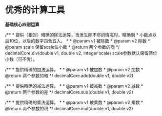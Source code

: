 # 优秀的计算工具
**基础核心四则运算**

  /**
     * 提供（相对）精确的除法运算，当发生除不尽的情况时，精确到
     * 小数点以后10位，以后的数字四舍五入。
     *
     * @param v1 被除数
     * @param v2 除数
     * @param scale 保留scale位小数
     * @return 两个参数的商
     */
decimalCore.div(double v1, double v2, Integer scale)
scale参数默认保留两位小数（可不传）。

   /**
     * 提供精确的加法运算。
     *
     * @param v1 被加数
     * @param v2 加数
     * @return 两个参数的和
     */
decimalCore.add(double v1, double v2)

   /**
      * 提供精确的减法运算。
      *
      * @param v1 被减数
      * @param v2 减数
      * @return 两个参数的差
      */
decimalCore.sub(double v1, double v2)

   /**
       * 提供精确的乘法运算。
       *
       * @param v1 被乘数
       * @param v2 乘数
       * @return 两个参数的积
       */
decimalCore.mul(double v1, double v2)
